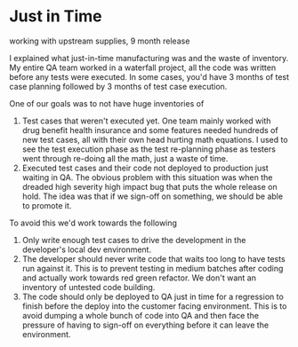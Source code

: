 # Just in Time

working with upstream supplies, 9 month release 

I explained what just-in-time manufacturing was and the waste of inventory. 
My entire QA team worked in a waterfall project, all the code was written before any tests were executed. 
In some cases, you'd have 3 months of test case planning followed by 3 months of test case execution.

One of our goals was to not have huge inventories of
1. Test cases that weren't executed yet. One team mainly worked with drug benefit health insurance and some features needed hundreds of new test cases, all with their own head hurting math equations. I used to see the test execution phase as the test re-planning phase as testers went through re-doing all the math, just a waste of time.
2. Executed test cases and their code not deployed to production just waiting in QA. The obvious problem with this situation was when the dreaded high severity high impact bug that puts the whole release on hold. The idea was that if we sign-off on something, we should be able to promote it.

To avoid this we'd work towards the following
1. Only write enough test cases to drive the development in the developer's local dev environment.
2. The developer should never write code that waits too long to have tests run against it. This is to prevent testing in medium batches after coding and actually work towards red green refactor. We don't want an inventory of untested code building.
3. The code should only be deployed to QA just in time for a regression to finish before the deploy into the customer facing environment. This is to avoid dumping a whole bunch of code into QA and then face the pressure of having to sign-off on everything before it can leave the environment. 